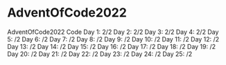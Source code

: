 # AdventOfCode2022
AdventOfCode2022 Code
Day 1: 2/2
Day 2: 2/2
Day 3: 2/2
Day 4: 2/2
Day 5: /2
Day 6: /2
Day 7: /2
Day 8: /2
Day 9: /2
Day 10: /2
Day 11: /2
Day 12: /2
Day 13: /2
Day 14: /2
Day 15: /2
Day 16: /2
Day 17: /2
Day 18: /2
Day 19: /2
Day 20: /2
Day 21: /2
Day 22: /2
Day 23: /2
Day 24: /2
Day 25: /2
